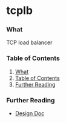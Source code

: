 tcplb
=====

### What

TCP load balancer

### Table of Contents

1. [What](#what)
2. [Table of Contents](#table-of-contents)
3. [Further Reading](#further-reading)

### Further Reading

* [Design Doc](docs/DESIGN.md)
